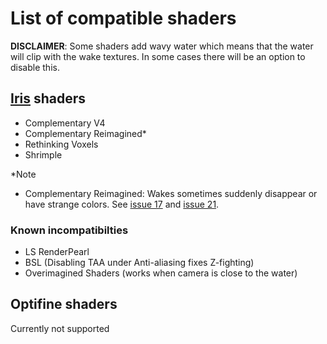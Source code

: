 # List of compatible shaders

__DISCLAIMER__: Some shaders add wavy water which means that the water will clip with the wake textures. 
In some cases there will be an option to disable this.

## [Iris](https://modrinth.com/mod/iris) shaders
- Complementary V4
- Complementary Reimagined*
- Rethinking Voxels
- Shrimple

\*Note
- Complementary Reimagined: Wakes sometimes suddenly disappear or have strange colors. See [issue 17](https://github.com/Goby56/wakes/issues/17) and [issue 21](https://github.com/Goby56/wakes/issues/21).

### Known incompatibilties
- LS RenderPearl
- BSL (Disabling TAA under Anti-aliasing fixes Z-fighting)
- Overimagined Shaders (works when camera is close to the water)

## Optifine shaders
Currently not supported
